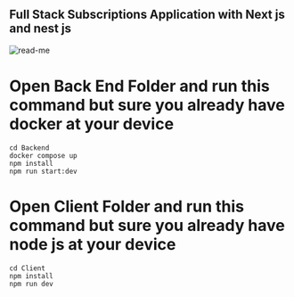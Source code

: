## Full Stack Subscriptions Application with Next js and nest js
![read-me](https://github.com/ArDapps/subscribe_digital_magazines_Fullstack_App/assets/91119772/57cf0a3d-8d3b-4887-a056-eab229c1cd99)

# Open Back End Folder and run this command but sure you already have docker at your device
```shell
cd Backend
docker compose up
npm install
npm run start:dev
```

# Open Client Folder and run this command but sure you already have node js at your device
```shell
cd Client
npm install
npm run dev
```
